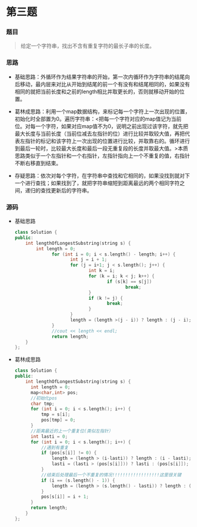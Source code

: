 # 第三题

### 题目

> 给定一个字符串，找出不含有重复字符的最长子串的长度。

### 思路

* 基础思路：外循环作为结果字符串的开始，第一次内循环作为字符串的结尾向后移动，最内层来对比从开始到结尾的前一个有没有和结尾相同的，如果没有相同的就把当前长度和之前的length相比并取更长的，否则就移动开始的位置。

* 葛林成思路：利用一个map数据结构，来标记每一个字符上一次出现的位置，初始化时全部置为0。遍历字符串：<把每一个字符对应的map值记为当前位。对每一个字符，如果对应map值不为0，说明之前出现过该字符，就先把最大长度与当前长度（当前位减去左指针的位）进行比较并取较大值，再把代表左指针的标记和该字符上一次出现的位置进行比较，并取靠右的。循环进行到最后一轮时，比较最大长度和最后一段无重复段的长度并取最大值。>本质思路类似于一个左指针和一个右指针，左指针指向上一个不重复的值，右指针不断右移直到结束。

* 存疑思路：依次对每个字符，在字符串中查找和它相同的，如果没找到就对下一个进行查找；如果找到了，就把字符串缩短到距离最远的两个相同字符之间，递归的查找更新后的字符串。


### 源码

* 基础思路

  ```c++
  class Solution {
  public:
      int lengthOfLongestSubstring(string s) {
          int length = 0;
                for (int i = 0; i < s.length() - length; i++) {
                       int j = i + 1;
                       for (j = i+1; j < s.length(); j++) {
                              int k = i;
                              for (k = i; k < j; k++) {
                                     if (s[k] == s[j])
                                            break;
                              }
                              if (k != j) {
                                     break;
                              }
                       }
                       length = (length >(j - i)) ? length : (j - i);
                }
                //cout << length << endl;
                return length;
      }
  };
  ```

* 葛林成思路

  ```c++
  class Solution {
  public:
      int lengthOfLongestSubstring(string s) {
  		int length = 0;
  		map<char,int> pos;
  		//初始化pos
  		char tmp;
  		for (int i = 0; i < s.length(); i++) {
  			tmp = s[i];
  			pos[tmp] = 0;
  		}
  		//距离最近的上一个重复位(类似左指针）
  		int lasti = 0;
  		for (int i = 0; i < s.length(); i++) {
  			//遇到有重复
  			if (pos[s[i]] != 0) {
  				length = (length > (i-lasti)) ? length : (i - lasti);
  				lasti = (lasti > (pos[s[i]])) ? lasti : (pos[s[i]]);
  			}
  			//结束后处理最后一个不重复的情况!!!!!!!!!!!!!!!!!!这里很关键
  			if (i == (s.length() - 1)) {
  				length = (length > (s.length() - lasti)) ? length : (s.length() - lasti);
  			}
  			pos[s[i]] = i + 1;
  		}
  		return length;
      }
  };
  
  ```
